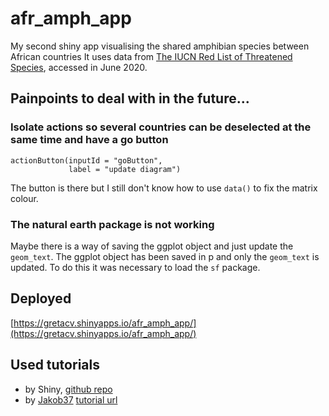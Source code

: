 # afr_amph_app
My second shiny app visualising the shared amphibian species between African countries
It uses data from [The IUCN Red List of Threatened Species](https://www.iucnredlist.org/), accessed in June 2020.
## Painpoints to deal with in the future... 
### Isolate actions so several countries can be deselected at the same time and have a go button
```
actionButton(inputId = "goButton", 
             label = "update diagram")
```
The button is there but I still don't know how to use `data()` to fix the matrix colour. 
### The natural earth package is not working
Maybe there is a way of saving the ggplot object and just update the `geom_text`. The ggplot object has been saved in p and only the `geom_text` is updated. To do this it was necessary to load the `sf` package.
## Deployed
[https://gretacv.shinyapps.io/afr_amph_app/](https://gretacv.shinyapps.io/afr_amph_app/)
## Used tutorials
- by Shiny, [github repo](https://github.com/rstudio-education/shiny.rstudio.com-tutorial)
- by [Jakob37](https://github.com/Jakob37) [tutorial url](https://www.jakobwillforss.com/post/shiny-from-scratch-hands-on-tutorial/)
